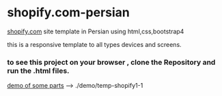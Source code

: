 # shopify.com-persian
[shopify.com](https://www.shopify.com/) site template in Persian using html,css,bootstrap4

this is a responsive template to all types devices and screens.

### to see this project on your browser , clone the Repository and run the .html files.

[demo of some parts](https://github.com/atenazr/shopify.com-persian/blob/master/demo/temp-shopify1-1.mp4)  --> ./demo/temp-shopify1-1
